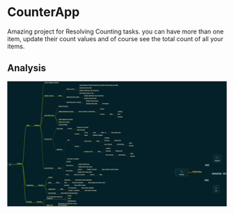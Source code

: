 # CounterApp


Amazing project for Resolving Counting tasks. you can have more than one item, update their count values and of course see the total count of all your items.


## Analysis


![CounterApp](CounterApp.png)